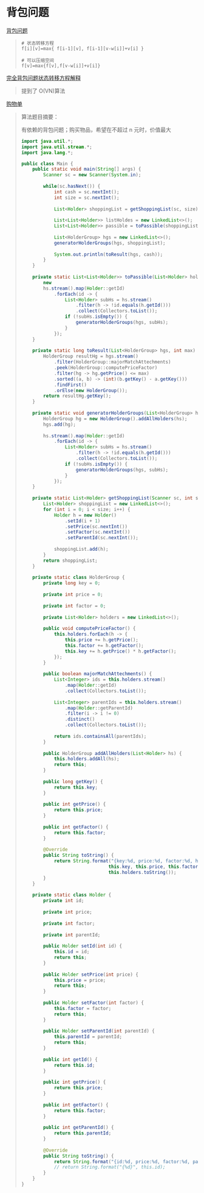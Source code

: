 # 背包问题

[ 背包问题 ](https://baike.baidu.com/item/背包问题/2416931?fr=aladdin) 

> ```
># 状态转移方程
> f[i][v]=max{ f[i-1][v], f[i-1][v-w[i]]+v[i] }
>
> # 可以压缩空间
> f[v]=max{f[v],f[v-w[i]]+v[i]}
> ```

[完全背包问题状态转移方程解释](https://blog.csdn.net/chenf1999/article/details/84001008)

> 提到了 O(VN)算法 

[购物单](https://www.nowcoder.com/practice/f9c6f980eeec43ef85be20755ddbeaf4?tpId=37&tqId=21239&tPage=1&rp=&ru=/ta/huawei&qru=/ta/huawei/question-ranking)

> 算法题目摘要：
>
> 有依赖的背包问题；购买物品，希望在不超过 n 元时，价值最大	
>
> ```java
> import java.util.*;
> import java.util.stream.*;
> import java.lang.*;
> 
> public class Main {
>     public static void main(String[] args) {
>         Scanner sc = new Scanner(System.in);
>         
>         while(sc.hasNext()) {
>             int cash = sc.nextInt();
>             int size = sc.nextInt();
>             
>             List<Holder> shoppingList = getShoppingList(sc, size);
>             
>             List<List<Holder>> listHoldes = new LinkedList<>();
>             List<List<Holder>> passible = toPassible(shoppingList, listHoldes);
>             
>             List<HolderGroup> hgs = new LinkedList<>();
>             generatorHolderGroups(hgs, shoppingList);
>             
>             System.out.println(toResult(hgs, cash));
>         }
>     }
>     
>     private static List<List<Holder>> toPassible(List<Holder> holders, List<List<Holder>> listHoldes) {
>         new 
>         hs.stream().map(Holder::getId)
>             .forEach(id -> {
>                 List<Holder> subHs = hs.stream()
>                     .filter(h -> !id.equals(h.getId()))
>                     .collect(Collectors.toList());
>                 if (!subHs.isEmpty()) {
>                     generatorHolderGroups(hgs, subHs);
>                 }
>             });
>     }
>     
>     private static long toResult(List<HolderGroup> hgs, int max) {
>         HolderGroup resultHg = hgs.stream()
>             .filter(HolderGroup::majorMatchAttechments)
>             .peek(HolderGroup::computePriceFactor)
>             .filter(hg -> hg.getPrice() <= max)
>             .sorted((a, b) -> (int)(b.getKey() - a.getKey()))
>             .findFirst()
>             .orElse(new HolderGroup());
>         return resultHg.getKey();
>     }
>     
>     private static void generatorHolderGroups(List<HolderGroup> hgs, List<Holder> hs) {
>         HolderGroup hg = new HolderGroup().addAllHolders(hs);
>         hgs.add(hg);
>         
>         hs.stream().map(Holder::getId)
>             .forEach(id -> {
>                 List<Holder> subHs = hs.stream()
>                     .filter(h -> !id.equals(h.getId()))
>                     .collect(Collectors.toList());
>                 if (!subHs.isEmpty()) {
>                     generatorHolderGroups(hgs, subHs);
>                 }
>             });
>     }
>     
>     private static List<Holder> getShoppingList(Scanner sc, int size) {
>         List<Holder> shoppingList = new LinkedList<>();
>         for (int i = 0; i < size; i++) {
>             Holder h = new Holder()
>                 .setId(i + 1)
>                 .setPrice(sc.nextInt())
>                 .setFactor(sc.nextInt())
>                 .setParentId(sc.nextInt());
>             
>             shoppingList.add(h);
>         }
>         return shoppingList;
>     }
>     
>     private static class HolderGroup {
>         private long key = 0;
>         
>         private int price = 0; 
>         
>         private int factor = 0;
>         
>         private List<Holder> holders = new LinkedList<>();
>         
>         public void computePriceFactor() {
>             this.holders.forEach(h -> {
>                 this.price += h.getPrice();
>                 this.factor += h.getFactor();
>                 this.key += h.getPrice() * h.getFactor();
>             });
>         }
>         
>         public boolean majorMatchAttechments() {
>             List<Integer> ids = this.holders.stream()
>                 .map(Holder::getId)
>                 .collect(Collectors.toList());
>             
>             List<Integer> parentIds = this.holders.stream()
>                 .map(Holder::getParentId)
>                 .filter(i -> i != 0)
>                 .distinct()
>                 .collect(Collectors.toList());
>             
>             return ids.containsAll(parentIds);
>         }
>         
>         public HolderGroup addAllHolders(List<Holder> hs) {
>             this.holders.addAll(hs);
>             return this;
>         }
>         
>         public long getKey() {
>             return this.key;
>         }
>         
>         public int getPrice() {
>             return this.price;
>         }
>         
>         public int getFactor() {
>             return this.factor;
>         }
>         
>         @Override
>         public String toString() {
>             return String.format("{key:%d, price:%d, factor:%d, holders:%s}",
>                                 this.key, this.price, this.factor,
>                                 this.holders.toString());
>         }
>     }
>     
>     private static class Holder {
>         private int id;
>         
>         private int price;
>         
>         private int factor;
>         
>         private int parentId;
>         
>         public Holder setId(int id) {
>             this.id = id;
>             return this;
>         }
>         
>         public Holder setPrice(int price) {
>             this.price = price;
>             return this;
>         }
>         
>         public Holder setFactor(int factor) {
>             this.factor = factor;
>             return this;
>         }
>         
>         public Holder setParentId(int parentId) {
>             this.parentId = parentId;
>             return this;
>         }
>         
>         public int getId() {
>             return this.id;
>         }
>         
>         public int getPrice() {
>             return this.price;
>         }
>         
>         public int getFactor() {
>             return this.factor;
>         }
>         
>         public int getParentId() {
>             return this.parentId;
>         }
>         
>         @Override
>         public String toString() {
>             return String.format("{id:%d, price:%d, factor:%d, parentId:%d}", this.id, this.price, this.factor, this.parentId);
>             // return String.format("{%d}", this.id);
>         }
>     }
> }
> ```
>
> 